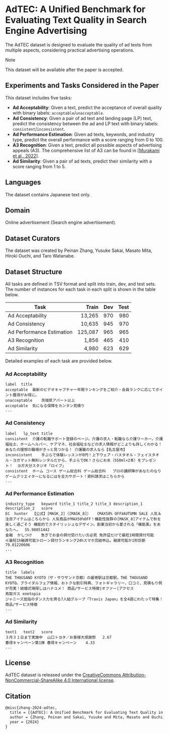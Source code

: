 # AdTEC: A Unified Benchmark for Evaluating Text Quality in Search Engine Advertising

The AdTEC dataset is designed to evaluate the quality of ad texts from multiple aspects, considering practical advertising operations.

> [!NOTE]
> This dataset will be available after the paper is accepted.

## Experiments and Tasks Considered in the Paper

This dataset includes five tasks:
- **Ad Acceptability**: Given a text, predict the acceptance of overall quality with binary labels: `acceptable`/`unacceptable`.
- **Ad Consistency**: Given a pair of ad text and landing page (LP) text, predict the consistency between the ad and LP text with binary labels: `consistent`/`inconsistent`.
- **Ad Performance Estimation**: Given ad texts, keywords, and industry type, predict the overall performance with a score ranging from 0 to 100.
- **A3 Recognition**: Given a text, predict all possible aspects of advertising appeals (A3). The comprehensive list of A3 can be found in [[Murakami et al., 2022](https://aclanthology.org/2022.naacl-industry.9/)].
- **Ad Similarity**: Given a pair of ad texts, predict their similarity with a score ranging from 1 to 5.

## Languages
The dataset contains Japanese text only.

## Domain
Online advertisement (Search engine advertisement).

## Dataset Curators
The dataset was created by Peinan Zhang, Yusuke Sakai, Masato Mita, Hiroki Ouchi, and Taro Watanabe.

## Dataset Structure
All tasks are defined in TSV format and split into train, dev, and test sets.
The number of instances for each task in each split is shown in the table below.

| Task | Train | Dev | Test |
|------|------:|----:|-----:|
| Ad Acceptability | 13,265 | 970 | 980 |
| Ad Consistency   | 10,635 | 945 | 970 |
| Ad Performance Estimation | 125,087 | 965 | 965 |
| A3 Recognition | 1,856 | 465 | 410 |
| Ad Similarity | 4,980 | 623 | 629 |

Detailed examples of each task are provided below.

### Ad Acceptability

```tsv
label  title
acceptable  最新のビデオキャプチャー年間ランキングをご紹介・会員ランクに応じてポイント獲得がお得に。
unacceptable	茨城県アパート以上
acceptable	気になる保障をカンタン見積り
...
```

### Ad Consistency

```tsv
label	lp_text	title
consistent	介護の転職サポート登録のページ。介護の求人・転職なら介護ワーカー。介護福祉士、ホームヘルパー、ケアマネ、社会福祉士などの求人情報がどこよりも詳しくわかる！あなたの理想の職場がきっと見つかる！	介護職の求人なら【名古屋市】
inconsistent	手ぶらで体験レッスンが0円！上下ウェア・バスタオル・フェイスタオル・ヨガマット無料レンタルだから、手ぶらでOK！さらにお水（550ml×2本）をプレゼント！	ヨガ大分スタジオ「ロイブ」
consistent	ホーム コース ゲーム総合科 ゲーム総合科	プロの講師陣があなたのなりゲームクリエイターになるにはを全力サポート！資料請求はこちらから
...
```

### Ad Performance Estimation

```tsv
industry_type	keyword	title_1	title_2	title_3	description_1	description_2	score
EC	hunter	【公式】[MASK_2]（[MASK_8]）	《MAX50% OFF》AUTUMN SALE	人気＆注目アイテムはこちらから	人気商品がMAX50%OFF！機能性抜群の[MASK_8]アイテムで秋を楽しく過ごそう	機能的でスタイリッシュなデザイン。創業当初から愛される「機能美」をあなたへ。	55.90851442
金融	かしつけ	急ぎでお金の貸付受けたい方必見	免許証だけで最短1時間貸付可能		≪最短1h融資可能≫ローン貸付ランキング24hスマホ完結申込。融資可能か1秒診断		79.01220606
...
```

### A3 Recognition

```tsv
title  labels
THE THOUSAND KYOTO（ザ・サウザンド京都）の最寄駅は京都駅。THE THOUSAND KYOTO。ブライダルフェア情報、おトクな割引特典、フォトギャラリー、口コミ、見積もり例が充実！結婚式場探しはハナユメ！	商品/サービス特徴|オファー|アクセス
鳥取ガス enetopia	
ジャニーズ屈指のダンス力を誇る7人組グループ「Travis Japan」を全4週にわたって特集！	商品/サービス特徴
...
```

### Ad Similarity

```tsv
text1	text2	score
３月３１日まで実施中	山口トヨタ／お客様大感謝祭	2.67
春得キャンペーン第1弾	春得キャンペーン	4.33
...
```

## License
AdTEC dataset is released under the [CreativeCommons Attribution-NonCommercial-ShareAlike 4.0 International license](./LICENSE).

## Citation

```latex
@misc{zhang-2024-adtec,
  title = {{AdTEC}: A Unified Benchmark for Evaluating Text Quality in Search Engine Advertising},
  author = {Zhang, Peinan and Sakai, Yusuke and Mita, Masato and Ouchi, Hiroki and Watanabe, Taro},
  year = {2024}
}
```
